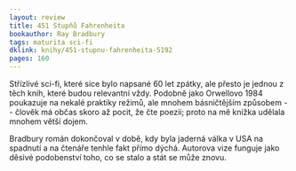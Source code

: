 ```yaml
---
layout: review
title: 451 Stupňů Fahrenheita
bookauthor: Ray Bradbury
tags: maturita sci-fi
dklink: knihy/451-stupnu-fahrenheita-5192
pages: 160
---
```


Střízlivé sci-fi, které sice bylo napsané 60 let zpátky, ale přesto je jednou z těch knih, které budou relevantní vždy. Podobně jako Orwellovo 1984 poukazuje na nekalé praktiky režimů, ale mnohem básničtějším způsobem -- člověk má občas skoro až pocit, že čte poezii; proto na mě knížka udělala mnohem větší dojem.

Bradbury román dokončoval v době, kdy byla jaderná válka v USA na spadnutí a na čtenáře tenhle fakt přímo dýchá. Autorova vize funguje jako děsivé podobenství toho, co se stalo a stát se může znovu.